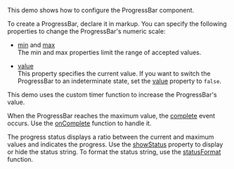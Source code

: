 This demo shows how to configure the ProgressBar component.
<!--split-->

To create a ProgressBar, declare it in markup. You can specify the following properties to change the ProgressBar's numeric scale:

- [min](/Documentation/ApiReference/UI_Components/dxProgressBar/Configuration/#min) and [max](/Documentation/ApiReference/UI_Components/dxProgressBar/Configuration/#max)    
The min and max properties limit the range of accepted values. 

- [value](/Documentation/ApiReference/UI_Components/dxProgressBar/Configuration/#value)    
This property specifies the current value. If you want to switch the ProgressBar to an indeterminate state, set the [value](/Documentation/ApiReference/UI_Components/dxProgressBar/Configuration/#value) property to `false`.

This demo uses the custom timer function to increase the ProgressBar's value.

When the ProgressBar reaches the maximum value, the [complete](/Documentation/ApiReference/UI_Components/dxProgressBar/Events/#complete) event occurs. Use the [onComplete](/Documentation/ApiReference/UI_Components/dxProgressBar/Configuration/#onComplete) function to handle it.

The progress status displays a ratio between the current and maximum values and indicates the progress. Use the [showStatus](/Documentation/ApiReference/UI_Components/dxProgressBar/Configuration/#showStatus) property to display or hide the status string. To format the status string, use the [statusFormat](/Documentation/ApiReference/UI_Components/dxProgressBar/Configuration/#statusFormat) function.

